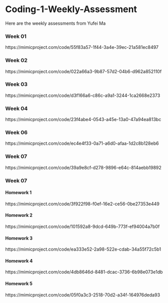 # Coding-1-Weekly-Assessment
Here are the weekly assessments from Yufei Ma

<h3>Week 01</h3>
https://mimicproject.com/code/55f83a57-1f44-3a4e-39ec-21a581ec8497

<h3>Week 02</h3>
https://mimicproject.com/code/022a66a3-9b87-57d2-04b6-d962a852110f

<h3>Week 03</h3>
https://mimicproject.com/code/d3f166a6-c86c-a9a1-3244-1ca2668e2373

<h3>Week 04</h3>
https://mimicproject.com/code/23f4abe4-0543-a45e-13a0-47a94ea813bc

<h3>Week 06</h3>
https://mimicproject.com/code/ec4e4f33-0a71-a6d0-afaa-1d2c8b128eb6

<h3>Week 07</h3>
https://mimicproject.com/code/39a9e8cf-d278-9896-e64c-814aebb19892

<h3>Week 07</h3>
<h4>Homework 1</h4>
https://mimicproject.com/code/3f922f98-f0ef-16e2-ce56-0be27353e449
<h4>Homework 2</h4>
https://mimicproject.com/code/101592a8-9dcd-649b-773f-ef94004a7b0f
<h4>Homework 3</h4>
https://mimicproject.com/code/ea333e52-2a98-522e-cdab-34a55f72c5b1
<h4>Homework 4</h4>
https://mimicproject.com/code/4db8646d-8481-dcac-3736-6b98e073e1db
<h4>Homework 5</h4>
https://mimicproject.com/code/05f0a3c3-2518-70d2-a34f-164976deda93
